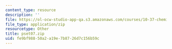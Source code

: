 ```yaml
---
content_type: resource
description: ''
file: https://ol-ocw-studio-app-qa.s3.amazonaws.com/courses/10-37-chemical-and-biological-reaction-engineering-spring-2007/fe9bf98850a2a19e7b8726d7c156b59c_pset07.zip
file_type: application/zip
resourcetype: Other
title: pset07.zip
uid: fe9bf988-50a2-a19e-7b87-26d7c156b59c
---
```

